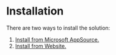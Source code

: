 # Installation

There are two ways to install the solution:

1. [Install from Microsoft AppSource.](https://docs.inogic.com/click2export/installation/install-from-appsource)
2. [Install from Website.](https://docs.inogic.com/click2export/installation/install-from-website)
